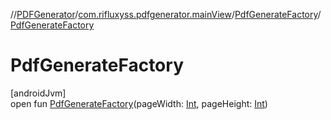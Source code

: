 //[PDFGenerator](../../../index.md)/[com.rifluxyss.pdfgenerator.mainView](../index.md)/[PdfGenerateFactory](index.md)/[PdfGenerateFactory](-pdf-generate-factory.md)

# PdfGenerateFactory

[androidJvm]\
open fun [PdfGenerateFactory](-pdf-generate-factory.md)(pageWidth: [Int](https://kotlinlang.org/api/latest/jvm/stdlib/kotlin/-int/index.html), pageHeight: [Int](https://kotlinlang.org/api/latest/jvm/stdlib/kotlin/-int/index.html))

